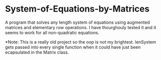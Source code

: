 # System-of-Equations-by-Matrices
A program that solves any length system of equations using augmented matrices and elementary row operations. I have thourghouly tested it and it seems to work for all non-quadratic equations.

*Note: This is a really old project so the oop is not my brightest. lenSystem gets passed into every single function when it could have just been ecapsulated in the Matrix class.
